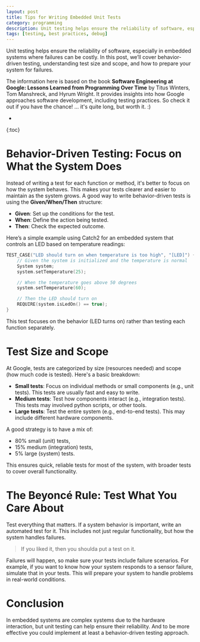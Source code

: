 ```yaml
---
layout: post
title: Tips for Writing Embedded Unit Tests
category: programming
description: Unit testing helps ensure the reliability of software, especially in embedded systems where failures can be costly. In this post, we’ll cover behavior-driven testing, understanding test size and scope, and how to prepare your system for failures.
tags: [testing, best practices, debug]
---
```


Unit testing helps ensure the reliability of software, especially in embedded systems where failures can be costly. In this post, we’ll cover behavior-driven testing, understanding test size and scope, and how to prepare your system for failures.

The information here is based on the book **Software Engineering at Google: Lessons Learned from Programming Over Time** by Titus Winters, Tom Manshreck, and Hyrum Wright. It provides insights into how Google approaches software development, including testing practices. So check it out if you have the chance! ... it's quite long, but worth it. :)

* 
{:toc}

# Behavior-Driven Testing: Focus on What the System Does

Instead of writing a test for each function or method, it's better to focus on how the system behaves. This makes your tests clearer and easier to maintain as the system grows. A good way to write behavior-driven tests is using the **Given/When/Then** structure:

* **Given**: Set up the conditions for the test.
* **When**: Define the action being tested.
* **Then**: Check the expected outcome.

Here’s a simple example using Catch2 for an embedded system that controls an LED based on temperature readings:

```cpp
TEST_CASE("LED should turn on when temperature is too high", "[LED]") {
    // Given the system is initialized and the temperature is normal
    System system;
    system.setTemperature(25);

    // When the temperature goes above 50 degrees
    system.setTemperature(60);

    // Then the LED should turn on
    REQUIRE(system.isLedOn() == true);
}
```

This test focuses on the behavior (LED turns on) rather than testing each function separately. 

# Test Size and Scope

At Google, tests are categorized by size (resources needed) and scope (how much code is tested). Here's a basic breakdown:

* **Small tests**: Focus on individual methods or small components (e.g., unit tests). This tests are usually fast and easy to write.
* **Medium tests**: Test how components interact (e.g., integration tests). This tests may involved python scripts, or other tools.
* **Large tests**: Test the entire system (e.g., end-to-end tests). This may include different hardware components.

A good strategy is to have a mix of:

* 80% small (unit) tests,
* 15% medium (integration) tests,
* 5% large (system) tests.

This ensures quick, reliable tests for most of the system, with broader tests to cover overall functionality.

# The Beyoncé Rule: Test What You Care About

Test everything that matters. If a system behavior is important, write an automated test for it. This includes not just regular functionality, but how the system handles failures.

> If you liked it, then you shoulda put a test on it.

Failures will happen, so make sure your tests include failure scenarios. For example, if you want to know how your system responds to a sensor failure, simulate that in your tests. This will prepare your system to handle problems in real-world conditions.

# Conclusion
In embedded systems are complex systems due to the hardware interaction, but unit testing can help ensure their reliability. And to be more effective you could implement at least a behavior-driven testing approach.
